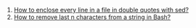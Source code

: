  1. [How to enclose every line in a file in double quotes with sed?]
 2. [How to remove last n characters from a string in Bash?]
 
[How to enclose every line in a file in double quotes with sed?]: https://stackoverflow.com/a/6559533/8375400
[How to remove last n characters from a string in Bash?]: https://stackoverflow.com/questions/27658675/how-to-remove-last-n-characters-from-a-string-in-bash
